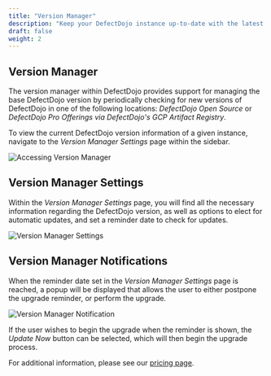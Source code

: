 ```yaml
---
title: "Version Manager"
description: "Keep your DefectDojo instance up-to-date with the latest release."
draft: false
weight: 2
---
```


## Version Manager

The version manager within DefectDojo provides support for managing the base DefectDojo version by periodically checking for new versions of DefectDojo in one of the following locations: _DefectDojo Open Source_ or _DefectDojo Pro Offerings via DefectDojo's GCP Artifact Registry_.

To view the current DefectDojo version information of a given instance, navigate to the _Version Manager Settings_ page within the sidebar.

![Accessing Version Manager](../../../images/version_manager/nav-vm.png)

## Version Manager Settings

Within the _Version Manager Settings_ page, you will find all the necessary information regarding the DefectDojo version, as well as options to elect for automatic updates, and set a reminder date to check for updates.

![Version Manager Settings](../../../images/version_manager/vm-settings.png)

## Version Manager Notifications

When the reminder date set in the _Version Manager Settings_ page is reached, a popup will be displayed that allows the user to either postpone the upgrade reminder, or perform the upgrade. 

![Version Manager Notification](../../../images/version_manager/vm-popup.png)

If the user wishes to begin the upgrade when the reminder is shown, the _Update Now_ button can be selected, which will then begin the upgrade process.

For additional information, please see our [pricing page](https://www.defectdojo.com/pricing).